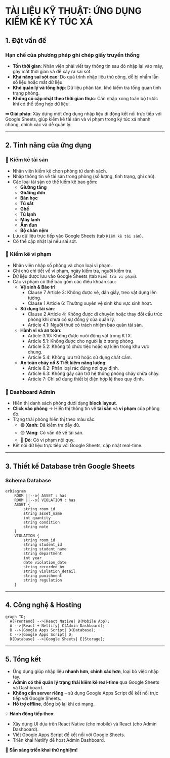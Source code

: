 # TÀI LIỆU KỸ THUẬT: ỨNG DỤNG KIỂM KÊ KÝ TÚC XÁ

## 1. Đặt vấn đề
### Hạn chế của phương pháp ghi chép giấy truyền thống
- **Tốn thời gian**: Nhân viên phải viết tay thông tin sau đó nhập lại vào máy, gây mất thời gian và dễ xảy ra sai sót.
- **Khả năng sai sót cao**: Do quá trình nhập liệu thủ công, dễ bị nhầm lẫn số liệu hoặc mất dữ liệu.
- **Khó quản lý và tổng hợp**: Dữ liệu phân tán, khó kiểm tra tổng quan tình trạng phòng.
- **Không có cập nhật theo thời gian thực**: Cần nhập xong toàn bộ trước khi có thể tổng hợp dữ liệu.

**➡ Giải pháp**: Xây dựng một ứng dụng nhập liệu di động kết nối trực tiếp với Google Sheets, giúp kiểm kê tài sản và vi phạm trong ký túc xá nhanh chóng, chính xác và dễ quản lý.

---

## 2. Tính năng của ứng dụng
### 🔹 Kiểm kê tài sản
- Nhân viên kiểm kê chọn phòng từ danh sách.
- Nhập thông tin về tài sản trong phòng (số lượng, tình trạng, ghi chú).
- Các loại tài sản có thể kiểm kê bao gồm:
  - **Giường tầng**
  - **Giường đơn**
  - **Bàn học**
  - **Tủ sắt**
  - **Ghế**
  - **Tủ lạnh**
  - **Máy lạnh**
  - **Ấm đun**
  - **Bộ chăn nệm**
- Lưu dữ liệu trực tiếp vào Google Sheets (tab `Kiểm kê tài sản`).
- Có thể cập nhật lại nếu sai sót.
  
### 🔹 Kiểm kê vi phạm
- Nhân viên nhập số phòng và chọn loại vi phạm.
- Ghi chú chi tiết về vi phạm, ngày kiểm tra, người kiểm tra.
- Dữ liệu được lưu vào Google Sheets (tab `Kiểm tra vi phạm`).
- Các vi phạm có thể bao gồm các điều khoản sau:
  - **Vệ sinh & Bảo trì**:
    - Clause 7 Article 3: Không được vẽ, dán giấy, treo vật dụng lên tường.
    - Clause 1 Article 6: Thường xuyên vệ sinh khu vực sinh hoạt.
  - **Sử dụng tài sản**:
    - Clause 2 Article 4: Không được di chuyển hoặc thay đổi cấu trúc phòng khi chưa có sự đồng ý của quản lý.
    - Article 4.1: Người thuê có trách nhiệm bảo quản tài sản.
  - **Hành vi và an toàn**:
    - Article 3.10: Không được nuôi động vật trong KTX.
    - Article 5.1: Không được cho người lạ ở trong phòng.
    - Article 5.2: Không tổ chức tiệc hoặc sự kiện trong khu vực chung.
    - Article 5.4: Không lưu trữ hoặc sử dụng chất cấm.
  - **An toàn cháy nổ & Tiết kiệm năng lượng**:
    - Article 6.2: Phân loại rác đúng nơi quy định.
    - Article 6.3: Không gây cản trở hệ thống phòng cháy chữa cháy.
    - Article 7: Chỉ sử dụng thiết bị điện hợp lệ theo quy định.

### 🔹 Dashboard Admin
- Hiển thị danh sách phòng dưới dạng **block layout**.
- **Click vào phòng** → Hiển thị thông tin về **tài sản** và **vi phạm** của phòng đó.
- Trạng thái phòng hiển thị theo màu sắc:
  - 🟢 **Xanh**: Đã kiểm tra đầy đủ.
  - 🟡 **Vàng**: Có vấn đề về tài sản.
  - 🔴 **Đỏ**: Có vi phạm nội quy.
- Kết nối dữ liệu trực tiếp với Google Sheets, cập nhật real-time.

---

## 3. Thiết kế Database trên Google Sheets
### Schema Database
```mermaid
erDiagram
    ROOM ||--o{ ASSET : has
    ROOM ||--o{ VIOLATION : has
    ASSET {
        string room_id
        string asset_name
        int quantity
        string condition
        string note
    }
    VIOLATION {
        string room_id
        string student_id
        string student_name
        string department
        int year
        date violation_date
        string recorded_by
        string violation_detail
        string punishment
        string regulation
    }
```

---

## 4. Công nghệ & Hosting
```mermaid
graph TD;
  A[Frontend] -->|React Native| B(Mobile App);
  A -->|React + Netlify| C(Admin Dashboard);
  B -->|Google Apps Script| D(Database);
  C -->|Google Apps Script| D;
  D[Database] -->|Google Sheets| E[Storage];
```

---

## 5. Tổng kết
- Ứng dụng giúp nhập liệu **nhanh hơn, chính xác hơn**, loại bỏ việc nhập tay.
- **Admin có thể quản lý trạng thái kiểm kê real-time** qua Google Sheets và Dashboard.
- **Không cần server riêng** – sử dụng Google Apps Script để kết nối trực tiếp với Google Sheets.
- **Hỗ trợ offline**, đồng bộ lại khi có mạng.

💡 **Hành động tiếp theo**:
- Xây dựng UI dựa trên React Native (cho mobile) và React (cho Admin Dashboard).
- Viết Google Apps Script để kết nối với Google Sheets.
- Triển khai Netlify để host Admin Dashboard.

🚀 **Sẵn sàng triển khai thử nghiệm!**
